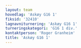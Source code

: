 ```yaml
---
layout: team
hovedlag: 'Askøy G16 1'
fiksid: '32410'
lagnavniturnering: 'Askøy G16 1'
turneringskategori: 'G16 1 div.'
kontaktperson: 'Roger Granheim'
title: 'Askøy G16 1'
---
```

